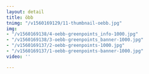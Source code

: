 ```yaml
---
layout: detail
title: öbb
tnimg: "/v1560169129/11-thumbnail-oebb.jpg"
img:
- "/v1560169138/4-oebb-greenpoints_info-1000.jpg"
- "/v1560169138/3-oebb-greenpoints_banner-1000.jpg"
- "/v1560169137/2-oebb-greenpoints-1000.jpg"
- "/v1560169137/1-oebb-greenpoints-banner-1000.jpg"
video: ''

---
```

